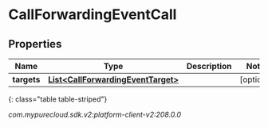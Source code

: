 # CallForwardingEventCall


## Properties

| Name | Type | Description | Notes |
| ------------ | ------------- | ------------- | ------------- |
| **targets** | [**List&lt;CallForwardingEventTarget&gt;**](CallForwardingEventTarget) |  |  [optional] |
{: class="table table-striped"}




_com.mypurecloud.sdk.v2:platform-client-v2:208.0.0_
